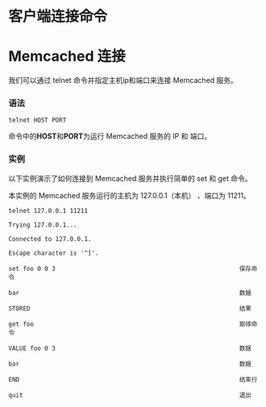 # 客户端连接命令

# Memcached 连接

我们可以通过 telnet 命令并指定主机ip和端口来连接 Memcached 服务。

### 语法

```
telnet HOST PORT
```

命令中的**HOST**和**PORT**为运行 Memcached 服务的 IP 和 端口。

### 实例

以下实例演示了如何连接到 Memcached 服务并执行简单的 set 和 get 命令。

本实例的 Memcached 服务运行的主机为 127.0.0.1（本机） 、端口为 11211。

```
telnet 127.0.0.1 11211

Trying 127.0.0.1...

Connected to 127.0.0.1.

Escape character is '^]'.

set foo 0 0 3                                                   保存命令

bar                                                             数据

STORED                                                          结果

get foo                                                         取得命令

VALUE foo 0 3                                                   数据

bar                                                             数据

END                                                             结束行

quit                                                            退出
```



